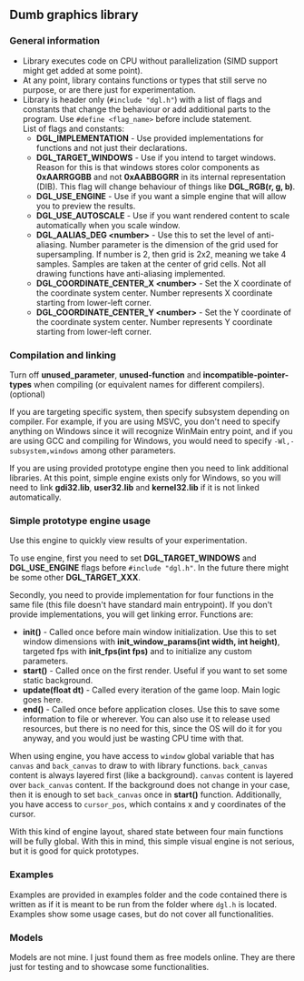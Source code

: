 ## Dumb graphics library
### General information
* Library executes code on CPU without parallelization (SIMD support might get added at some point).
* At any point, library contains functions or types that still serve no purpose, or are there just for experimentation.
* Library is header only (```#include "dgl.h"```) with a list of flags and constants that change the behaviour or add additional parts to the program. Use ```#define <flag_name>``` before include statement.\
List of flags and constants:
  * **DGL_IMPLEMENTATION** - Use provided implementations for functions and not just their declarations.
  * **DGL_TARGET_WINDOWS** - Use if you intend to target windows. Reason for this is that windows stores color components as **0xAARRGGBB** and not **0xAABBGGRR** in its internal representation (DIB). This flag will change behaviour of things like **DGL_RGB(r, g, b)**.
  * **DGL_USE_ENGINE** - Use if you want a simple engine that will allow you to preview the results.
  * **DGL_USE_AUTOSCALE** - Use if you want rendered content to scale automatically when you scale window.
  * **DGL_AALIAS_DEG \<number>** - Use this to set the level of anti-aliasing. Number parameter is the dimension of the grid used for supersampling. If number is 2, then grid is 2x2, meaning we take 4 samples. Samples are taken at the center of grid cells. Not all drawing functions have anti-aliasing implemented.
  * **DGL_COORDINATE_CENTER_X \<number>** - Set the X coordinate of the coordinate system center. Number represents X coordinate starting from lower-left corner.
  * **DGL_COORDINATE_CENTER_Y \<number>** - Set the Y coordinate of the coordinate system center. Number represents Y coordinate starting from lower-left corner.

### Compilation and linking

Turn off **unused_parameter**, **unused-function** and **incompatible-pointer-types** when compiling (or equivalent names for different compilers). (optional)

If you are targeting specific system, then specify subsystem depending on compiler. For example, if you are using MSVC, you don't need to specify anything on Windows since it will recognize WinMain entry point, and if you are using GCC and compiling for Windows, you would need to specify ```-Wl,-subsystem,windows``` among other parameters.

If you are using provided prototype engine then you need to link additional libraries. At this point, simple engine exists only for Windows, so you will need to link **gdi32.lib**, **user32.lib** and **kernel32.lib** if it is not linked automatically.

### Simple prototype engine usage

Use this engine to quickly view results of your experimentation.

To use engine, first you need to set **DGL_TARGET_WINDOWS** and **DGL_USE_ENGINE** flags before ```#include "dgl.h"```. In the future there might be some other **DGL_TARGET_XXX**.

Secondly, you need to provide implementation for four functions in the same file (this file doesn't have standard main entrypoint). If you don't provide implementations, you will get linking error. Functions are:
* **init()** - Called once before main window initialization. Use this to set window dimensions with **init_window_params(int width, int height)**, targeted fps with **init_fps(int fps)** and to initialize any custom parameters.
* **start()** - Called once on the first render. Useful if you want to set some static background.
* **update(float dt)** - Called every iteration of the game loop. Main logic goes here.
* **end()** - Called once before application closes. Use this to save some information to file or wherever. You can also use it to release used resources, but there is no need for this, since the OS will do it for you anyway, and you would just be wasting CPU time with that.

When using engine, you have access to ```window``` global variable that has ```canvas``` and ```back_canvas``` to draw to with library functions. ```back_canvas``` content is always layered first (like a background). ```canvas``` content is layered over ```back_canvas``` content. If the background does not change in your case, then it is enough to set ```back_canvas``` once in **start()** function. Additionally, you have access to ```cursor_pos```, which contains x and y coordinates of the cursor.

With this kind of engine layout, shared state between four main functions will be fully global. With this in mind, this simple visual engine is not serious, but it is good for quick prototypes.

### Examples

Examples are provided in examples folder and the code contained there is written as if it is meant to be run from the folder where ```dgl.h``` is located. Examples show some usage cases, but do not cover all functionalities.

### Models

Models are not mine. I just found them as free models online. They are there just for testing and to showcase some functionalities.